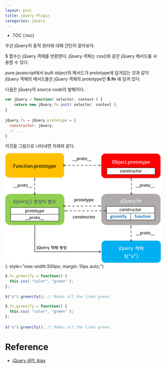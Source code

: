 ```yaml
---
layout: post
title: jQuery Plugin
categories: jQuery
---
```


* TOC
{:toc}

우선 jQuery의 동작 원리에 대해 간단히 알아보자.

$ 함수는 jQuery 객체를 반환한다. jQuery 객체는 css()와 같은 jQuery 메서드를 사용할 수 있다.

pure javascript에서 built object의 메서드가 prototype에 담겨있는 것과 같이 jQuery 객체의 메서드들은 jQuery 객체의 prototype인 **$.fn** 에 담겨 있다.

다음은 jQuery의 source code의 발췌이다.

```javascript
var jQuery = function( selector, context ) {
	return new jQuery.fn.init( selector, context );
}

jQuery.fn = jQuery.prototype = {
  constructor: jQuery,
  // ...
}
```

이것을 그림으로 나타내면 아래와 같다.

![jqueryfn](/img/jquery-fn.png)
{: style="max-width:500px; margin: 10px auto;"}


```javascript
$.fn.greenify = function() {
  this.css( "color", "green" );
};

$("a").greenify(); // Makes all the links green.
```
```javascript
$.fn.greenify = function() {
  this.css( "color", "green" );
};

$("a").greenify(); // Makes all the links green.
```
# Reference

* [jQuery API: Ajax](http://api.jquery.com/category/ajax/)
